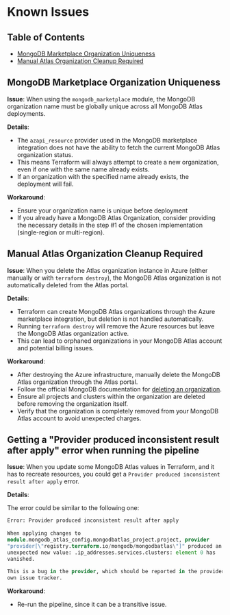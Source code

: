 # Known Issues

## Table of Contents

- [MongoDB Marketplace Organization Uniqueness](#mongodb-marketplace-organization-uniqueness)
- [Manual Atlas Organization Cleanup Required](#manual-atlas-organization-cleanup-required)

## MongoDB Marketplace Organization Uniqueness

**Issue**: When using the `mongodb_marketplace` module, the MongoDB organization name must be globally unique across all MongoDB Atlas deployments.

**Details**:

- The `azapi_resource` provider used in the MongoDB marketplace integration does not have the ability to fetch the current MongoDB Atlas organization status.
- This means Terraform will always attempt to create a new organization, even if one with the same name already exists.
- If an organization with the specified name already exists, the deployment will fail.

**Workaround**:

- Ensure your organization name is unique before deployment
- If you already have a MongoDB Atlas Organization, consider providing the necessary details in the step #1 of the chosen implementation (single-region or multi-region).

## Manual Atlas Organization Cleanup Required

**Issue**: When you delete the Atlas organization instance in Azure (either manually or with `terraform destroy`), the MongoDB Atlas organization is not automatically deleted from the Atlas portal.

**Details**:

- Terraform can create MongoDB Atlas organizations through the Azure marketplace integration, but deletion is not handled automatically.
- Running `terraform destroy` will remove the Azure resources but leave the MongoDB Atlas organization active.
- This can lead to orphaned organizations in your MongoDB Atlas account and potential billing issues.

**Workaround**:

- After destroying the Azure infrastructure, manually delete the MongoDB Atlas organization through the Atlas portal.
- Follow the official MongoDB documentation for [deleting an organization](https://www.mongodb.com/docs/atlas/access/orgs-create-view-edit-delete/#delete-an-organization).
- Ensure all projects and clusters within the organization are deleted before removing the organization itself.
- Verify that the organization is completely removed from your MongoDB Atlas account to avoid unexpected charges.

## Getting a "Provider produced inconsistent result after apply" error when running the pipeline

**Issue**: When you update some MongoDB Atlas values in Terraform, and it has to recreate resources, you could get a `Provider produced inconsistent result after apply` error.

**Details**:

The error could be similar to the following one:

``` tf
Error: Provider produced inconsistent result after apply
 
When applying changes to
module.mongodb_atlas_config.mongodbatlas_project.project, provider
"provider[\"registry.terraform.io/mongodb/mongodbatlas\"]" produced an
unexpected new value: .ip_addresses.services.clusters: element 0 has
vanished.
 
This is a bug in the provider, which should be reported in the provider's
own issue tracker.

```

**Workaround**:

- Re-run the pipeline, since it can be a transitive issue.
